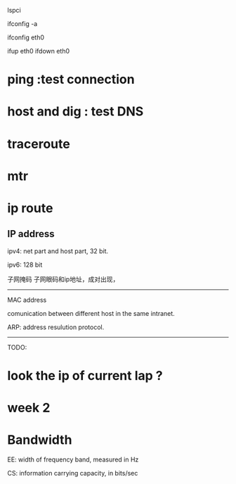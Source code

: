 lspci

ifconfig -a

ifconfig eth0

ifup eth0
ifdown eth0

# ping :test connection

# host and dig : test DNS

# traceroute 

# mtr

# ip route


IP address
----------

ipv4: net part and host part, 32 bit.

ipv6: 128 bit


子网掩码
子网眼码和ip地址，成对出现，

----

MAC address

comunication between different host in the same intranet.

ARP: address resulution protocol.

------------





TODO:

# look the ip of current lap ?

# week 2

# Bandwidth

EE: width of frequency band, measured in Hz

CS: information carrying capacity, in bits/sec
